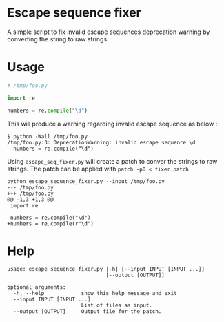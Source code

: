 # Escape sequence fixer

A simple script to fix invalid escape sequences deprecation warning by converting the string to raw strings.

# Usage

```python
# /tmp/foo.py

import re

numbers = re.compile("\d")
```

This will produce a warning regarding invalid escape sequence as below :

```
$ python -Wall /tmp/foo.py
/tmp/foo.py:3: DeprecationWarning: invalid escape sequence \d
  numbers = re.compile("\d")
```

Using `escape_seq_fixer.py` will create a patch to conver the strings to raw strings. The patch can be applied with `patch -p0 < fixer.patch`

```
python escape_sequence_fixer.py --input /tmp/foo.py
--- /tmp/foo.py
+++ /tmp/foo.py
@@ -1,3 +1,3 @@
 import re

-numbers = re.compile("\d")
+numbers = re.compile(r"\d")
```

# Help

```
usage: escape_sequence_fixer.py [-h] [--input INPUT [INPUT ...]]
                                [--output [OUTPUT]]

optional arguments:
  -h, --help            show this help message and exit
  --input INPUT [INPUT ...]
                        List of files as input.
  --output [OUTPUT]     Output file for the patch.
```